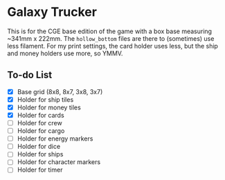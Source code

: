 # Galaxy Trucker

This is for the CGE base edition of the game with a box base measuring ~341mm x 222mm.  The `hollow_bottom` files are there to (sometimes) use less filament.  For my print settings, the card holder uses less, but the ship and money holders use more, so YMMV.

## To-do List

- [x] Base grid (8x8, 8x7, 3x8, 3x7)
- [x] Holder for ship tiles
- [x] Holder for money tiles
- [X] Holder for cards
- [ ] Holder for crew
- [ ] Holder for cargo
- [ ] Holder for energy markers
- [ ] Holder for dice
- [ ] Holder for ships
- [ ] Holder for character markers
- [ ] Holder for timer